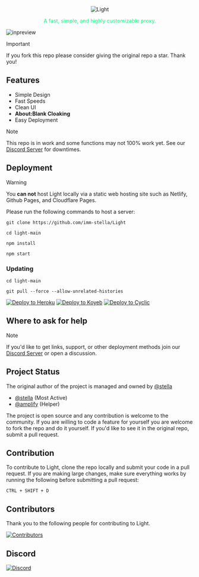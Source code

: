 <div align="center">
<img src="https://i.imgur.com/4jaFpJz.png" alt="Light"/>
<p style="color: #00FF7F">A fast, simple, and highly customizable proxy.</p>
</div>

![inpreview](https://i.imgur.com/DOc2Y4J.png)

> [!IMPORTANT]
> If you fork this repo please consider giving the original repo a star. Thank you!

## Features

- Simple Design
- Fast Speeds
- Clean UI
- **About:Blank Cloaking**
- Easy Deployment
  
> [!NOTE]
> This repo is in work and some functions may not 100% work yet. See our [Discord Server](https://discord.gg/7SCnPUM5S6) for downtimes.

## Deployment
> [!WARNING]
> You **can not** host Light locally via a static web hosting site such as Netlify, Github Pages, and Cloudflare Pages.

Please run the following commands to host a server:  
```
git clone https://github.com/imm-stella/Light
```
```
cd light-main
```
```
npm install
```  
```
npm start
```
### Updating
```
cd light-main
```
```
git pull --force --allow-unrelated-histories
```

<a target="_blank" href="https://heroku.com/deploy/?template=https://github.com/imm-stella/Light"><img alt="Deploy to Heroku" src="https://binbashbanana.github.io/deploy-buttons/buttons/remade/heroku.svg"></a>
<a target="_blank" href="https://app.koyeb.com/deploy?type=git&repository=github.com/imm-stella/Light"><img alt="Deploy to Koyeb" src="https://binbashbanana.github.io/deploy-buttons/buttons/remade/koyeb.svg"></a>
<a target="_blank" href="https://app.cyclic.sh/api/app/deploy/imm-stella/Light"><img alt="Deploy to Cyclic" src="https://binbashbanana.github.io/deploy-buttons/buttons/remade/cyclic.svg"></a>

## Where to ask for help
> [!NOTE]
> If you'd like to get links, support, or other deployment methods join our [Discord Server](https://discord.gg/7SCnPUM5S6) or open a discussion.


## Project Status
The original author of the project is managed and owned by [@stella](https://github.com/imm-stella)
- [@stella](https://github.com/imm-stella) (Most Active)
- [@amplify](https://github.com/not-amplify) (Helper)

The project is open source and any contribution is welcome to the community. If you are willing to code a feature for yourself you are welcome to fork the repo and do it yourself. If you'd like to see it in the original repo, submit a pull request.

## Contribution 
To contribute to Light, clone the repo locally and submit your code in a pull request.
If you are making large changes, make sure everything works by running the following before submitting a pull request:
```
CTRL + SHIFT + D
```
## Contributors
Thank you to the following people for contributing to Light.

[![Contributors](https://contrib.rocks/image?repo=imm-stella/Light)](https://github.com/imm-stella/Light/graphs/contributors)
  
## Discord 
[![Discord](https://invidget.switchblade.xyz/QmWUfvm4bn?theme=dark)](https://discord.gg/QmWUfvm4bn)
